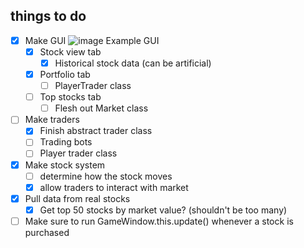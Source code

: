 ## things to do
- [x] Make GUI
![image](https://github.com/user-attachments/assets/f713eab5-49f6-4970-9a2a-448c62098cb8)
Example GUI
    - [x] Stock view tab
        - [x] Historical stock data (can be artificial)
    - [x] Portfolio tab
        - [ ] PlayerTrader class
    - [ ] Top stocks tab
        - [ ] Flesh out Market class
- [ ] Make traders
    - [x] Finish abstract trader class
    - [ ] Trading bots
    - [ ] Player trader class
- [x] Make stock system
    - [ ] determine how the stock moves
    - [x] allow traders to interact with market
- [x] Pull data from real stocks
    - [x] Get top 50 stocks by market value? (shouldn't be too many)
- [ ] Make sure to run GameWindow.this.update() whenever a stock is purchased
